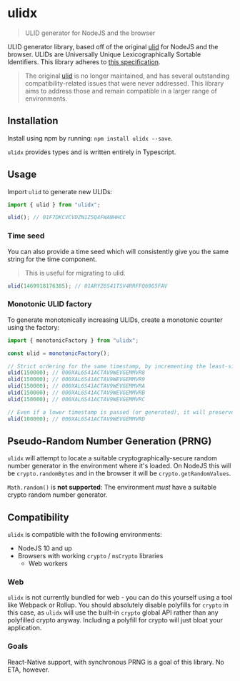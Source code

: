 # ulidx
> ULID generator for NodeJS and the browser

ULID generator library, based off of the original [ulid](https://github.com/ulid/javascript) for NodeJS and the browser. ULIDs are Universally Unique Lexicographically Sortable Identifiers. This library adheres to [this specification](https://github.com/ulid/spec).

> The original [ulid](https://github.com/ulid/javascript) is no longer maintained, and has several outstanding compatibility-related issues that were never addressed. This library aims to address those and remain compatible in a larger range of environments.

## Installation

Install using npm by running: `npm install ulidx --save`.

`ulidx` provides types and is written entirely in Typescript.

## Usage

Import `ulid` to generate new ULIDs:

```typescript
import { ulid } from "ulidx";

ulid(); // 01F7DKCVCVDZN1Z5Q4FWANHHCC
```

### Time seed

You can also provide a time seed which will consistently give you the same string for the time component.

> This is useful for migrating to ulid.

```typescript
ulid(1469918176385); // 01ARYZ6S41TSV4RRFFQ69G5FAV
```

### Monotonic ULID factory

To generate monotonically increasing ULIDs, create a monotonic counter using the factory:

```typescript
import { monotonicFactory } from "ulidx";

const ulid = monotonicFactory();

// Strict ordering for the same timestamp, by incrementing the least-significant random bit by 1
ulid(150000); // 000XAL6S41ACTAV9WEVGEMMVR8
ulid(150000); // 000XAL6S41ACTAV9WEVGEMMVR9
ulid(150000); // 000XAL6S41ACTAV9WEVGEMMVRA
ulid(150000); // 000XAL6S41ACTAV9WEVGEMMVRB
ulid(150000); // 000XAL6S41ACTAV9WEVGEMMVRC

// Even if a lower timestamp is passed (or generated), it will preserve sort order
ulid(100000); // 000XAL6S41ACTAV9WEVGEMMVRD
```

## Pseudo-Random Number Generation (PRNG)

`ulidx` will attempt to locate a suitable cryptographically-secure random number generator in the environment where it's loaded. On NodeJS this will be `crypto.randomBytes` and in the browser it will be `crypto.getRandomValues`.

`Math.random()` is **not supported**: The environment _must_ have a suitable crypto random number generator.

## Compatibility

`ulidx` is compatible with the following environments:

 * NodeJS 10 and up
 * Browsers with working `crypto` / `msCrypto` libraries
   * Web workers

### Web

`ulidx` is not currently bundled for web - you can do this yourself using a tool like Webpack or Rollup. You should absolutely disable polyfills for `crypto` in this case, as `ulidx` will use the built-in `crypto` global API rather than any polyfilled crypto anyway. Including a polyfill for crypto will just bloat your application.

### Goals

React-Native support, with synchronous PRNG is a goal of this library. No ETA, however.
